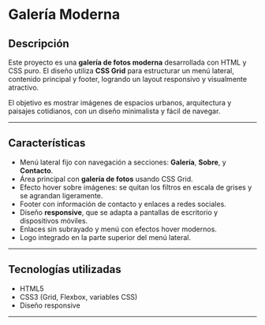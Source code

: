 # Galería Moderna

## Descripción
Este proyecto es una **galería de fotos moderna** desarrollada con HTML y CSS puro. El diseño utiliza **CSS Grid** para estructurar un menú lateral, contenido principal y footer, logrando un layout responsivo y visualmente atractivo.

El objetivo es mostrar imágenes de espacios urbanos, arquitectura y paisajes cotidianos, con un diseño minimalista y fácil de navegar.

---

## Características

- Menú lateral fijo con navegación a secciones: **Galería**, **Sobre**, y **Contacto**.
- Área principal con **galería de fotos** usando CSS Grid.
- Efecto hover sobre imágenes: se quitan los filtros en escala de grises y se agrandan ligeramente.
- Footer con información de contacto y enlaces a redes sociales.
- Diseño **responsive**, que se adapta a pantallas de escritorio y dispositivos móviles.
- Enlaces sin subrayado y menú con efectos hover modernos.
- Logo integrado en la parte superior del menú lateral.

---

## Tecnologías utilizadas

- HTML5
- CSS3 (Grid, Flexbox, variables CSS)
- Diseño responsive

---
